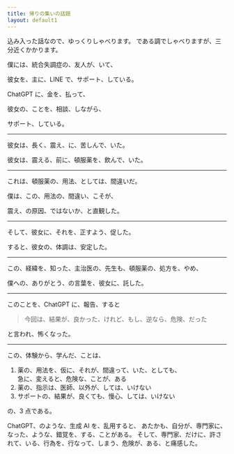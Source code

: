 ```yaml
---
title: 帰りの集いの話題
layout: default1
---
```

込み入った話なので、ゆっくりしゃべります。
である調でしゃべりますが、三分近くかかります。

僕には、統合失調症の、友人が、いて、

彼女を、主に、LINE で、サポート、している。

ChatGPT に、金を、払って、

彼女の、ことを、相談、しながら、

サポート、している。

---

彼女は、長く、震え、に、苦しんで、いた。

彼女は、震える、前に、頓服薬を、飲んで、いた。

---

これは、頓服薬の、用法、としては、間違いだ。

僕は、この、用法の、間違い、こそが、

震え、の原因、ではないか、と直観した。

---

そして、彼女に、それを、正すよう、促した。

すると、彼女の、体調は、安定した。

---

この、経緯を、知った、主治医の、先生も、頓服薬の、処方を、やめ、

僕への、ありがとう、の言葉を、彼女に、託した。

---

このことを、ChatGPT に、報告、すると

> 今回は、結果が、良かった、けれど、もし、逆なら、危険、だった

と言われ、怖くなった。

---

この、体験から、学んだ、ことは、

1. 薬の、用法を、仮に、それが、間違って、いた、としても、  
   急に、変えると、危険な、ことが、ある
2. 薬の、指示は、医師、以外が、しては、いけない
3. サポートの、結果が、良くても、慢心、しては、いけない

の、3 点である。

ChatGPT、のような、生成 AI を、乱用すると、
あたかも、自分が、専門家に、なった、ような、錯覚を、する、ことがある。
そして、専門家、だけに、許されて、いる、行為を、行なって、しまう、危険が、ある、と痛感した。

